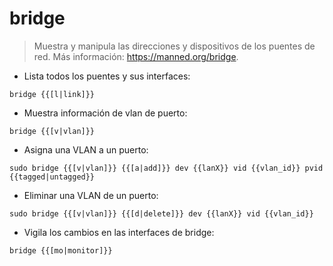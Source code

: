 # bridge

> Muestra y manipula las direcciones y dispositivos de los puentes de red.
> Más información: <https://manned.org/bridge>.

- Lista todos los puentes y sus interfaces:

`bridge {{[l|link]}}`

- Muestra información de vlan de puerto:

`bridge {{[v|vlan]}}`

- Asigna una VLAN a un puerto:

`sudo bridge {{[v|vlan]}} {{[a|add]}} dev {{lanX}} vid {{vlan_id}} pvid {{tagged|untagged}}`

- Eliminar una VLAN de un puerto:

`sudo bridge {{[v|vlan]}} {{[d|delete]}} dev {{lanX}} vid {{vlan_id}}`

- Vigila los cambios en las interfaces de bridge:

`bridge {{[mo|monitor]}}`
